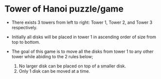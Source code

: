 # Tower of Hanoi puzzle/game

- There exists 3 towers from left to right: Tower 1, Tower 2, and Tower 3 respectively.

- Initially all disks will be placed in tower 1 in ascending order of size from top to bottom.

- The goal of this game is to move all the disks from tower 1 to any other tower while abiding to the 2 rules below;

  1) No larger disk can be placed on top of a smaller disk.
  2) Only 1 disk can be moved at a time.
